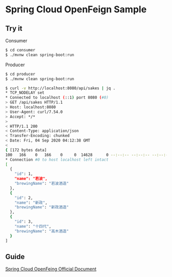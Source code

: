 # Spring Cloud OpenFeign Sample

## Try it
Consumer
```sh
$ cd consumer
$ ./mvnw clean spring-boot:run
```

Producer
```sh
$ cd producer
$ ./mvnw clean spring-boot:run
```

```sh
$ curl -v http://localhost:8080/api/sakes | jq .
* TCP_NODELAY set
* Connected to localhost (::1) port 8080 (#0)
> GET /api/sakes HTTP/1.1
> Host: localhost:8080
> User-Agent: curl/7.54.0
> Accept: */*
> 
< HTTP/1.1 200 
< Content-Type: application/json
< Transfer-Encoding: chunked
< Date: Fri, 04 Sep 2020 04:12:38 GMT
< 
{ [172 bytes data]
100   166    0   166    0     0  14628      0 --:--:-- --:--:-- --:--:-- 15090
* Connection #0 to host localhost left intact
[
  {
    "id": 1,
    "name": "若波",
    "brewingName": "若波酒造"
  },
  {
    "id": 2,
    "name": "新政",
    "brewingName": "新政酒造"
  },
  {
    "id": 3,
    "name": "十四代",
    "brewingName": "高木酒造"
  }
]
```


## Guide
[Spring Cloud OpenFeing Official Document](https://docs.spring.io/spring-cloud-openfeign/docs/2.2.5.RELEASE/reference/html/)
